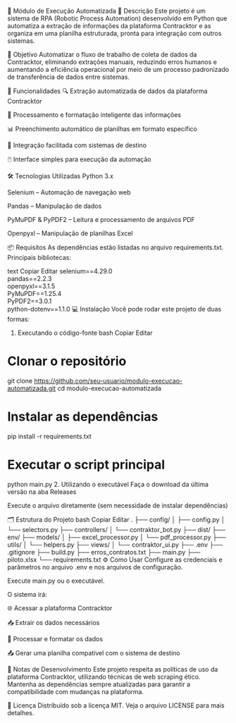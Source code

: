 🤖 Módulo de Execução Automatizada
📌 Descrição
Este projeto é um sistema de RPA (Robotic Process Automation) desenvolvido em Python que automatiza a extração de informações da plataforma Contracktor e as organiza em uma planilha estruturada, pronta para integração com outros sistemas.

🎯 Objetivo
Automatizar o fluxo de trabalho de coleta de dados da Contracktor, eliminando extrações manuais, reduzindo erros humanos e aumentando a eficiência operacional por meio de um processo padronizado de transferência de dados entre sistemas.

🚀 Funcionalidades
🔍 Extração automatizada de dados da plataforma Contracktor

🧠 Processamento e formatação inteligente das informações

📊 Preenchimento automático de planilhas em formato específico

🔗 Integração facilitada com sistemas de destino

🖱️ Interface simples para execução da automação

🛠️ Tecnologias Utilizadas
Python 3.x

Selenium – Automação de navegação web

Pandas – Manipulação de dados

PyMuPDF & PyPDF2 – Leitura e processamento de arquivos PDF

Openpyxl – Manipulação de planilhas Excel

📦 Requisitos
As dependências estão listadas no arquivo requirements.txt. Principais bibliotecas:

text
Copiar
Editar
selenium==4.29.0  
pandas==2.2.3  
openpyxl==3.1.5  
PyMuPDF==1.25.4  
PyPDF2==3.0.1  
python-dotenv==1.1.0
💻 Instalação
Você pode rodar este projeto de duas formas:

1. Executando o código-fonte
bash
Copiar
Editar
# Clonar o repositório
git clone https://github.com/seu-usuario/modulo-execucao-automatizada.git
cd modulo-execucao-automatizada

# Instalar as dependências
pip install -r requirements.txt

# Executar o script principal
python main.py
2. Utilizando o executável
Faça o download da última versão na aba Releases

Execute o arquivo diretamente (sem necessidade de instalar dependências)

🗂️ Estrutura do Projeto
bash
Copiar
Editar
.
├── config/
│   ├── config.py
│   └── selectors.py
├── controllers/
│   └── contraktor_bot.py
├── dist/
├── env/
├── models/
│   ├── excel_processor.py
│   └── pdf_processor.py
├── utils/
│   └── helpers.py
├── views/
│   └── contraktor_ui.py
├── .env
├── .gitignore
├── build.py
├── erros_contratos.txt
├── main.py
├── piloto.xlsx
└── requirements.txt
⚙️ Como Usar
Configure as credenciais e parâmetros no arquivo .env e nos arquivos de configuração.

Execute main.py ou o executável.

O sistema irá:

🌐 Acessar a plataforma Contracktor

📥 Extrair os dados necessários

🧹 Processar e formatar os dados

📤 Gerar uma planilha compatível com o sistema de destino

🧪 Notas de Desenvolvimento
Este projeto respeita as políticas de uso da plataforma Contracktor, utilizando técnicas de web scraping ético. Mantenha as dependências sempre atualizadas para garantir a compatibilidade com mudanças na plataforma.

📄 Licença
Distribuído sob a licença MIT. Veja o arquivo LICENSE para mais detalhes.
